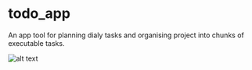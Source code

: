 # todo_app
An app tool for planning dialy tasks and organising project into chunks of executable tasks.

![alt text](https://raw.githubusercontent.com/kkoderr/todo_app/tree/master/todo/static/todo/project.png)